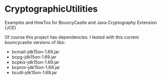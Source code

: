 # CryptographicUtilities
Examples and HowTos for BouncyCastle and Java Cryptography Extension (JCE)

Of course this project has dependencies. I tested with this current bouncycastle versions of libs:
- bcmail-jdk15on-1.69.jar
- bcpg-jdk15on-1.69.jar
- bcpkix-jdk15on-1.69.jar
- bcprov-jdk15on-1.69.jar
- bcutil-jdk15on-1.69.jar
